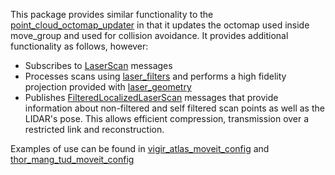 This package provides similar functionality to the [point_cloud_octomap_updater](https://github.com/ros-planning/moveit_ros/tree/jade-devel/perception/pointcloud_octomap_updater)
in that it updates the octomap used inside move_group and used for collision
avoidance. It provides additional functionality as follows, however:
* Subscribes to [LaserScan](http://docs.ros.org/api/sensor_msgs/html/msg/LaserScan.html) messages
* Processes scans using [laser_filters](http://wiki.ros.org/laser_filters) and performs a high fidelity projection provided with [laser_geometry](http://wiki.ros.org/laser_geometry)
* Publishes [FilteredLocalizedLaserScan](https://github.com/team-vigir/vigir_perception_msgs/blob/master/msg/FilteredLocalizedLaserScan.msg)
messages that provide information about non-filtered and self filtered scan points as well as the LIDAR's pose. This allows efficient compression, transmission over a restricted link and reconstruction. 

Examples of use can be found in [vigir_atlas_moveit_config](https://github.com/team-vigir/vigir_atlas_planning/blob/master/vigir_atlas_moveit_config/launch/atlas_moveit_sensor_manager.launch.xml) and [thor_mang_tud_moveit_config](https://github.com/thor-mang/thor_mang_tud_moveit_config/blob/master/launch/thor_mang_robot_moveit_sensor_manager.launch.xml)

